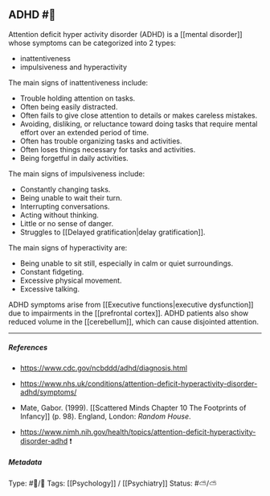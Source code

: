 ## ADHD #🧠 

Attention deficit hyper activity disorder (ADHD) is a [[mental disorder]] whose symptoms can be categorized into 2 types:

-   inattentiveness
-   impulsiveness and hyperactivity

The main signs of inattentiveness include:

- Trouble holding attention on tasks.
- Often being easily distracted.
- Often fails to give close attention to details or makes careless mistakes.
- Avoiding, disliking, or reluctance toward doing tasks that require mental effort over an extended period of time.
- Often has trouble organizing tasks and activities.
- Often loses things necessary for tasks and activities.
- Being forgetful in daily activities.

The main signs of impulsiveness include:

- Constantly changing tasks.
- Being unable to wait their turn.
- Interrupting conversations.
- Acting without thinking.
- Little or no sense of danger.
- Struggles to [[Delayed gratification|delay gratification]].

The main signs of hyperactivity are:

- Being unable to sit still, especially in calm or quiet surroundings.
- Constant fidgeting.
- Excessive physical movement.
- Excessive talking.

ADHD symptoms arise from [[Executive functions|executive dysfunction]] due to impairments in the [[prefrontal cortex]]. ADHD patients also show reduced volume in the [[cerebellum]], which can cause disjointed attention. 

___

##### References

- https://www.cdc.gov/ncbddd/adhd/diagnosis.html

- https://www.nhs.uk/conditions/attention-deficit-hyperactivity-disorder-adhd/symptoms/

- Mate, Gabor. (1999). [[Scattered Minds Chapter 10 The Footprints of Infancy]] (p. 98). England, London: _Random House_.

- https://www.nimh.nih.gov/health/topics/attention-deficit-hyperactivity-disorder-adhd ❗️

##### Metadata

Type: #🔵/🔵 
Tags: [[Psychology]] / [[Psychiatry]]
Status: #⛅️/⛅️ 